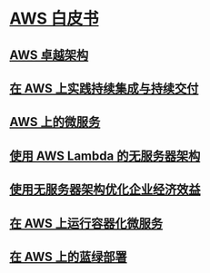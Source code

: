 # [AWS 白皮书](https://aws.amazon.com/whitepapers/)

## [AWS 卓越架构](https://aws.amazon.com/architecture/well-architected/)

## [在 AWS 上实践持续集成与持续交付](https://docs.aws.amazon.com/whitepapers/latest/practicing-continuous-integration-continuous-delivery/welcome.html)

## [AWS 上的微服务](https://docs.aws.amazon.com/pdfs/whitepapers/latest/microservices-on-aws/microservices-on-aws.pdf)

## [使用 AWS Lambda 的无服务器架构](https://d1.awsstatic.com/whitepapers/serverless-architectures-with-aws-lambda.pdf)

## [使用无服务器架构优化企业经济效益](https://docs.aws.amazon.com/whitepapers/latest/optimizing-enterprise-economics-with-serverless/optimizing-enterprise-economics-with-serverless.html)

## [在 AWS 上运行容器化微服务](https://d1.awsstatic.com/whitepapers/DevOps/running-containerized-microservices-on-aws.pdf)

## [在 AWS 上的蓝绿部署](https://d1.awsstatic.com/whitepapers/AWS_Blue_Green_Deployments.pdf)